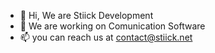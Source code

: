 - 👋 Hi, We are Stiick Development
- 👀 We are working on Comunication Software
- 📫 you can reach us at contact@stiick.net

<!---
StiickDev/StiickDev is a ✨ special ✨ repository because its `README.md` (this file) appears on your GitHub profile.
You can click the Preview link to take a look at your changes.
--->
